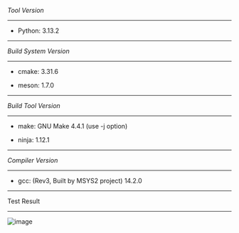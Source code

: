 *Tool Version*
***
* Python: 3.13.2
***

*Build System Version*
***
* cmake: 3.31.6 

* meson: 1.7.0
***

*Build Tool Version*
***
* make: GNU Make 4.4.1 (use -j option) 

* ninja: 1.12.1
***

*Compiler Version*
***
* gcc: (Rev3, Built by MSYS2 project) 14.2.0
***

Test Result
***
![image](https://github.com/user-attachments/assets/799df376-d0f5-437e-b532-ebb9dd7dc868)
